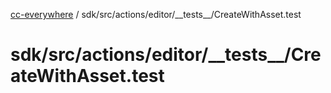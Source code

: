 [cc-everywhere](../../../../../../index.md) / sdk/src/actions/editor/\_\_tests\_\_/CreateWithAsset.test

# sdk/src/actions/editor/\_\_tests\_\_/CreateWithAsset.test
